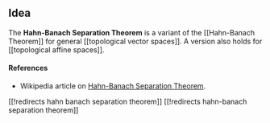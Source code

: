
## Idea

The **Hahn-Banach Separation Theorem** is a variant of the [[Hahn-Banach Theorem]] for general [[topological vector spaces]]. A version also holds for [[topological affine spaces]].

#### References ####

* Wikipedia article on [Hahn-Banach Separation Theorem](https://en.wikipedia.org/wiki/Hahn_banach_theorem#Hahn.E2.80.93Banach_separation_theorem).

[[!redirects hahn banach separation theorem]]
[[!redirects hahn-banach separation theorem]]